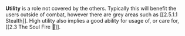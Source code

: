 **Utility** is a role not covered by the others. Typically this will benefit the users outside of combat, however there are grey areas such as  [[2.5.1.1 Stealth]]. High utility also implies a good ability for usage of, or care for, [[2.3 The Soul Fire 🌌]].